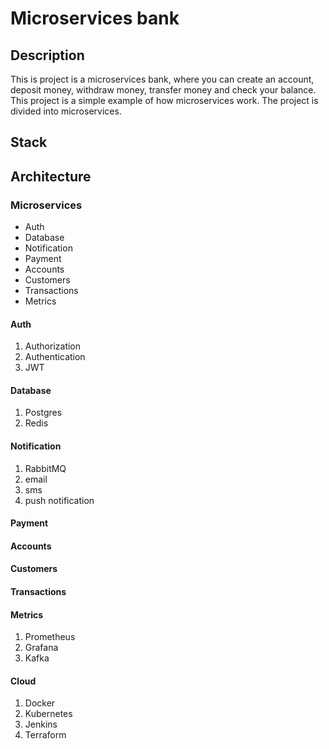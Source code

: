 # Microservices bank
## Description
This is project is a microservices bank, where you can create an account, deposit money, withdraw money, transfer money and check your balance. This project is a simple example of how microservices work. The project is divided into microservices.

## Stack

## Architecture
### Microservices
- Auth
- Database
- Notification
- Payment
- Accounts
- Customers
- Transactions 
- Metrics

#### Auth
1. Authorization
2. Authentication
3. JWT
#### Database
1. Postgres
2. Redis
#### Notification
1. RabbitMQ
2. email
3. sms
4. push notification
#### Payment
#### Accounts
#### Customers
#### Transactions
#### Metrics
1. Prometheus
2. Grafana
3. Kafka
#### Cloud
1. Docker
2. Kubernetes
3. Jenkins
4. Terraform